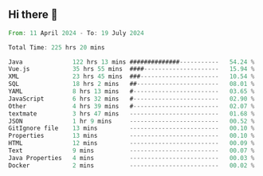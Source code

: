 ## Hi there 👋
<!--START_SECTION:waka-->

```rust
From: 11 April 2024 - To: 19 July 2024

Total Time: 225 hrs 20 mins

Java              122 hrs 13 mins ##############-----------   54.24 %
Vue.js            35 hrs 55 mins  ####---------------------   15.94 %
XML               23 hrs 45 mins  ###----------------------   10.54 %
SQL               18 hrs 2 mins   ##-----------------------   08.01 %
YAML              8 hrs 13 mins   #------------------------   03.65 %
JavaScript        6 hrs 32 mins   #------------------------   02.90 %
Other             4 hrs 39 mins   #------------------------   02.07 %
textmate          3 hrs 47 mins   -------------------------   01.68 %
JSON              1 hr 9 mins     -------------------------   00.52 %
GitIgnore file    13 mins         -------------------------   00.10 %
Properties        13 mins         -------------------------   00.10 %
HTML              12 mins         -------------------------   00.09 %
Text              9 mins          -------------------------   00.07 %
Java Properties   4 mins          -------------------------   00.03 %
Docker            2 mins          -------------------------   00.02 %
```

<!--END_SECTION:waka-->
<!--
**lianggeshanhetao/lianggeshanhetao** is a ✨ _special_ ✨ repository because its `README.md` (this file) appears on your GitHub profile.

Here are some ideas to get you started:

- 🔭 I’m currently working on ...
- 🌱 I’m currently learning ...
- 👯 I’m looking to collaborate on ...
- 🤔 I’m looking for help with ...
- 💬 Ask me about ...
- 📫 How to reach me: ...
- 😄 Pronouns: ...
- ⚡ Fun fact: ...
-->
